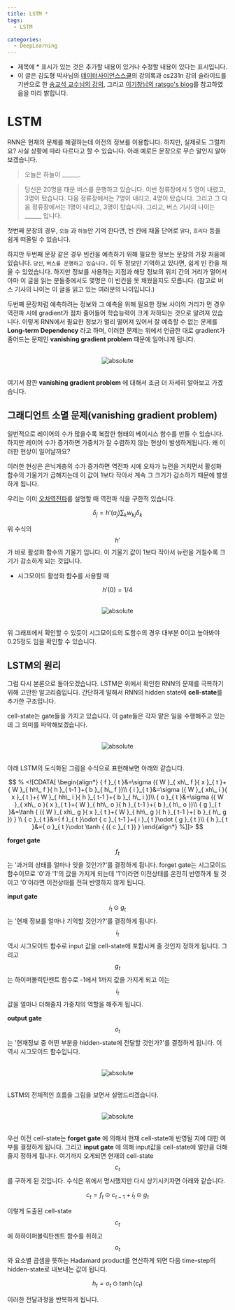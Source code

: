 ```yaml
---
title: LSTM *
tags:
  - LSTM

categories:
  - DeepLearning
---
```


- 제목에 * 표시가 있는 것은 추가할 내용이 있거나 수정할 내용이 있다는 표시입니다.
- 이 글은 김도형 박사님의 <a href="https://datascienceschool.net/">데이터사이언스스쿨</a>의 강의록과 cs231n 강의 슬라이드를 기반으로 한 <a href="https://www.youtube.com/watch?v=2ngo9-YCxzY&list=PL1Kb3QTCLIVtyOuMgyVgT-OeW0PYXl3j5&index=9">송교석 교수님의 강의</a>, 그리고 <a href="https://ratsgo.github.io/">이기창님의 ratsgo's blog</a>를 참고하였음을 미리 밝힙니다.


# LSTM

RNN은 현재의 문제를 해결하는데 이전의 정보를 이용합니다. 하지만, 실제로도 그럴까요? 사실 상황에 따라 다르다고 할 수 있습니다. 아래 예로든 문장으로 무슨 말인지 알아보겠습니다.

> 오늘은 하늘이 ______.

> 당신은 20명을 태운 버스를 운행하고 있습니다. 이번 정류장에서 5 명이 내렸고, 3명이 탔습니다. 다음 정류장에서는 7명이 내리고, 4명이 탔습니다. 그리고 그 다음 정류장에서는 1명이 내리고, 3명이 탔습니다. 그리고, 버스 기사의 나이는 ______ 입니다.

첫번째 문장의 경우, `오늘` 과 `하늘`만 기억 한다면, 빈 칸에 채울 단어로 `맑다`, `흐리다` 등을 쉽게 떠올릴 수 있습니다.

하지만 두번째 문장 같은 경우 빈칸을 예측하기 위해 필요한 정보는 문장의 가장 처음에 있습니다. `당신`, `버스를 운행하고 있습니다.` 이 두 정보만 기억하고 있다면, 쉽게 빈 칸을 채울 수 있었습니다. 하지만 정보를 사용하는 지점과 해당 정보의 위치 간의 거리가 멀어서 아마 이 글을 읽는 분들중에서도 몇명은 이 빈칸을 못 채웠을지도 모릅니다. (참고로 버스 기사의 나이는 이 글을 읽고 있는 여러분의 나이입니다.)



두번째 문장처럼 예측하려는 정보와 그 예측을 위해 필요한 정보 사이의 거리가 먼 경우 역전파 시에 gradient가 점차 줄어들어 학습능력이 크게 저하되는 것으로 알려져 있습니다. 이렇게 RNN에서 필요한 정보가 멀리 떨어져 있어서 잘 예측할 수 없는 문제를 **Long-term Dependency** 라고 하며, 이러한 문제는 위에서 언급한 대로 gradient가 줄어드는 문제인 **vanishing gradient problem** 때문에 일어나게 됩니다.

<br/>
<center><img data-action="zoom" src='{{ "/assets/img/lstm_02.png" | relative_url }}' alt='absolute'></center>
<br/>

여기서 잠깐 **vanishing gradient problem** 에 대해서 조금 더 자세히 알아보고 가겠습니다.


## 그래디언트 소멸 문제(vanishing gradient problem)

일번적으로 레이어의 수가 많을수록 복잡한 형태의 베이시스 함수를 만들 수 있습니다. 하지만 레이어 수가 증가하면 가중치가 잘 수렴하지 않는 현상이 발생하게됩니다. 왜 이러한 현상이 일어날까요?

이러한 현상은 은닉계층의 수가 증가하면 역전파 시에 오차가 뉴런을 거치면서 활성화 함수의 기울기가 곱해지는데 이 값이 1보다 작아서 계속 그 크기가 감소하기 때문에 발생하게 됩니다.

우리는 이미 <a href="https://hansololee.github.io/deeplearning/backpropagation/">오차역전파</a>를 설명할 때 역전파 식을 구한적 있습니다.

$$\delta_j = h'(a_j) \sum_k w_{kj} \delta_k$$

위 수식의 $$h'$$가 바로 활성화 함수의 기울기 입니다. 이 기울기 값이 1보다 작아서 뉴런을 거칠수록 크기가 감소하게 되는 것입니다.

- 시그모이드 활성화 함수를 사용할 때

$$h'(0) = 1/4$$

<br/>
<center><img data-action="zoom" src='{{ "/assets/img/lstm_01.png" | relative_url }}' alt='absolute'></center>
<br/>

위 그래프에서 확인할 수 있듯이 시그모이드의 도함수의 경우 대부분 0이고 높아봐야 0.25정도 임을 확인할 수 있습니다.


## LSTM의 원리

그럼 다시 본론으로 돌아오겠습니다. LSTM은 위에서 확인한 RNN의 문제를 극복하기 위해 고안한 알고리즘입니다. 간단하게 말해서 RNN의 hidden state에 **cell-state**를 추가한 구조입니다.

cell-state는 gate들을 가지고 있습니다. 이 gate들은 각자 맡은 일을 수행해주고 있는데 그 의미를 파악해보겠습니다.

<br/>
<center><img data-action="zoom" src='{{ "/assets/img/lstm_03.png" | relative_url }}' alt='absolute'></center>
<br/>

아래 LSTM의 도식화된 그림을 수식으로 표현해보면 아래와 같습니다.

$$
% <![CDATA[
\begin{align*}
{ f }_{ t }&=\sigma ({ W }_{ xh\_ f }{ x }_{ t }+{ W }_{ hh\_ f }{ h }_{ t-1 }+{ b }_{ h\_ f })\\ { i }_{ t }&=\sigma ({ W }_{ xh\_ i }{ x }_{ t }+{ W }_{ hh\_ i }{ h }_{ t-1 }+{ b }_{ h\_ i })\\ { o }_{ t }&=\sigma ({ W }_{ xh\_ o }{ x }_{ t }+{ W }_{ hh\_ o }{ h }_{ t-1 }+{ b }_{ h\_ o })\\ { g }_{ t }&=\tanh { ({ W }_{ xh\_ g }{ x }_{ t }+{ W }_{ hh\_ g }{ h }_{ t-1 }+{ b }_{ h\_ g }) } \\ { c }_{ t }&={ f }_{ t }\odot { c }_{ t-1 }+{ i }_{ t }\odot { g }_{ t }\\ { h }_{ t }&={ o }_{ t }\odot \tanh { ({ c }_{ t }) }
\end{align*} %]]>
$$

**forget gate** $$f_t$$는 '과거의 상태를 얼마나 잊을 것인가?'를 결정하게 됩니다. forget gate는 시그모이드 함수이므로 '0'과 '1'의 값을 가지게 되는데 '1'이라면 이전상태를 온전히 반영하게 될 것이고 '0'이라면 이전상태를 전혀 반영하지 않게 됩니다.

**input gate** $$i_t \odot g_t$$ 는 '현재 정보를 얼마나 기억할 것인가?'를 결정하게 됩니다. $$i_t$$ 역시 시그모이드 함수로 input 값을 cell-state에 포함시켜 줄 것인지 정하게 됩니다. 그리고 $$g_t$$는 하이퍼볼릭탄젠트 함수로 -1에서 1까지 값을 가지게 되고 이는 $$i_t$$값을 얼마나 더해줄지 가중치의 역할을 해주게 됩니다.

**output gate** $$o_t$$는 '현재정보 중 어떤 부분을 hidden-state에 전달할 것인가?'를 결정하게 됩니다. 이 역시 시그모이드 함수입니다.

<br/>
<center><img data-action="zoom" src='{{ "/assets/img/lstm_05.png" | relative_url }}' alt='absolute'></center>
<br/>

LSTM의 전체적인 흐름을 그림을 보면서 설명드리겠습니다.

<br/>
<center><img data-action="zoom" src='{{ "/assets/img/lstm_04.png" | relative_url }}' alt='absolute'></center>
<br/>

우선 이전 cell-state는 **forget gate** 에 의해서 현재 cell-state에 반영될 지에 대한 여부를 결정하게 됩니다. 그리고 **input gate** 에 의해 input값을 cell-state에 얼만큼 더해줄지 정하게 됩니다. 여기까지 오게되면 현재의 cell-state $$c_t$$를 구하게 된 것입니다. 수식은 위에서 명시했지만 다시 상기시키자면 아래와 같습니다.

$${ c }_{ t }={ f }_{ t }\odot { c }_{ t-1 }+{ i }_{ t }\odot { g }_{ t }$$

이렇게 도출된 cell-state $$c_t$$에 하하이퍼볼릭탄젠트 함수를 취하고 $$o_t$$와 요소별 곱셈을 뜻하는 Hadamard product를 연산하게 되면 다음 time-step의 hidden-state로 내보내는 값이 됩니다.

$$ { h }_{ t }={ o }_{ t }\odot \tanh { ({ c }_{ t }) }$$

이러한 전달과정을 반복하게 됩니다.
